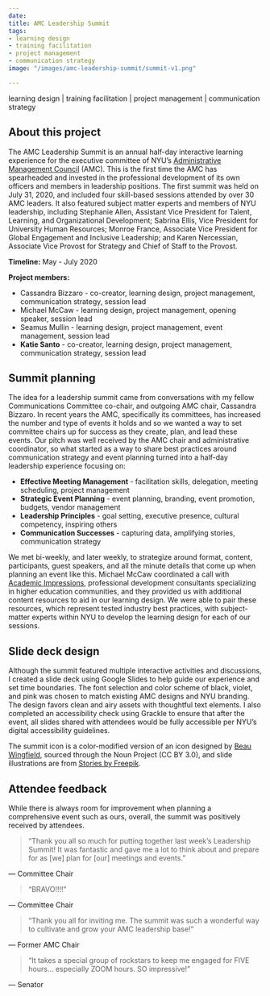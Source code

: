 ```yaml
---
date: 
title: AMC Leadership Summit
tags:
- learning design
- training facilitation
- project management
- communication strategy
image: "/images/amc-leadership-summit/summit-v1.png"

---
```

learning design | training facilitation | project management | communication strategy

## About this project

The AMC Leadership Summit is an annual half-day interactive learning experience for the executive committee of NYU’s [Administrative Management Council](http://nyu.edu/amc) (AMC). This is the first time the AMC has spearheaded and invested in the professional development of its own officers and members in leadership positions. The first summit was held on July 31, 2020, and included four skill-based sessions attended by over 30 AMC leaders. It also featured subject matter experts and members of NYU leadership, including Stephanie Allen, Assistant Vice President for Talent, Learning, and Organizational Development; Sabrina Ellis, Vice President for University Human Resources; Monroe France, Associate Vice President for Global Engagement and Inclusive Leadership; and Karen Nercessian, Associate Vice Provost for Strategy and Chief of Staff to the Provost.

**Timeline:** May - July 2020

**Project members:**

* Cassandra Bizzaro - co-creator, learning design, project management, communication strategy, session lead
* Michael McCaw - learning design, project management, opening speaker, session lead
* Seamus Mullin - learning design, project management, event management, session lead
* **Katie Santo** - co-creator, learning design, project management, communication strategy, session lead

## Summit planning

The idea for a leadership summit came from conversations with my fellow Communications Committee co-chair, and outgoing AMC chair, Cassandra Bizzaro. In recent years the AMC, specifically its committees, has increased the number and type of events it holds and so we wanted a way to set committee chairs up for success as they create, plan, and lead these events. Our pitch was well received by the AMC chair and administrative coordinator, so what started as a way to share best practices around communication strategy and event planning turned into a half-day leadership experience focusing on:

* **Effective Meeting Management** - facilitation skills, delegation, meeting scheduling, project management
* **Strategic Event Planning** - event planning, branding, event promotion, budgets, vendor management
* **Leadership Principles** - goal setting, executive presence, cultural competency, inspiring others
* **Communication Successes** - capturing data, amplifying stories, communication strategy

We met bi-weekly, and later weekly, to strategize around format, content, participants, guest speakers, and all the minute details that come up when planning an event like this. Michael McCaw coordinated a call with [Academic Impressions](https://www.academicimpressions.com/), professional development consultants specializing in higher education communities, and they provided us with additional content resources to aid in our learning design. We were able to pair these resources, which represent tested industry best practices, with subject-matter experts within NYU to develop the learning design for each of our sessions.

## Slide deck design

Although the summit featured multiple interactive activities and discussions, I created a slide deck using Google Slides to help guide our experience and set time boundaries. The font selection and color scheme of black, violet, and pink was chosen to match existing AMC designs and NYU branding. The design favors clean and airy assets with thoughtful text elements. I also completed an accessibility check using Grackle to ensure that after the event, all slides shared with attendees would be fully accessible per NYU’s digital accessibility guidelines.

The summit icon is a color-modified version of an icon designed by [Beau Wingfield](http://www.beauwingfield.com/), sourced through the Noun Project (CC BY 3.0), and slide illustrations are from [Stories by Freepik](https://stories.freepik.com/rafiki).

## Attendee feedback

While there is always room for improvement when planning a comprehensive event such as ours, overall, the summit was positively received by attendees.

> “Thank you all so much for putting together last week’s Leadership Summit! It was fantastic and gave me a lot to think about and prepare for as \[we\] plan for \[our\] meetings and events.”

— Committee Chair

> “BRAVO!!!!”

— Committee Chair

> “Thank you all for inviting me. The summit was such a wonderful way to cultivate and grow your AMC leadership base!”

— Former AMC Chair

> “It takes a special group of rockstars to keep me engaged for FIVE hours... especially ZOOM hours. SO impressive!”

— Senator